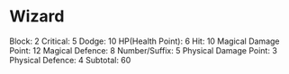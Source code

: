 # Wizard

Block: 2
Critical: 5
Dodge: 10
HP(Health Point): 6
Hit: 10
Magical Damage Point: 12
Magical Defence: 8
Number/Suffix: 5
Physical Damage Point: 3
Physical Defence: 4
Subtotal: 60